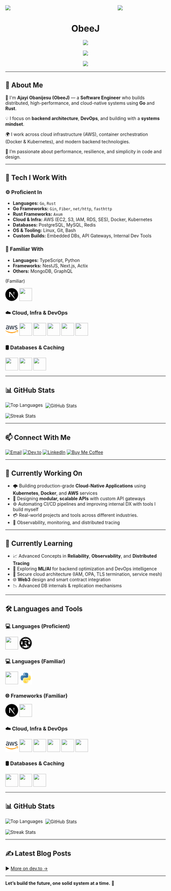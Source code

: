 <img align="left" src="https://user-images.githubusercontent.com/65187002/144930161-2f783401-8d27-4fdf-a2f7-cc0ba32f1f1f.gif" width="30%" style="display:inline;">
<img align="right" src="https://user-images.githubusercontent.com/65187002/144930161-2f783401-8d27-4fdf-a2f7-cc0ba32f1f1f.gif" width="30%" style="display:inline;">  

<br>  

<p align="center">  
  <h1 align="center">&emsp;ObeeJ&emsp;</h1>  
</p>  

<p align="center">  
  <img src="https://readme-typing-svg.herokuapp.com/?lines=Software+Engineer;Go+%26+Rust+Backend+Engineer;Cloud+Native+Builder;DevOps+Practitioner;System+Design+Focused;Always+Learning&font=Fira%20Code&color=%23D62F79&center=true&width=440&height=50">  
</p>  

<p align="center">  
  <img id="preview" src="https://komarev.com/ghpvc/?username=obeej&color=grey">  
</p>  

<div align="center">  
  <img src="https://media.giphy.com/media/M9gbBd9nbDrOTu1Mqx/giphy.gif" width="100px"/>  
</div>  

---

## 🚀 About Me

🔭 I'm **Ajayi Obanijesu (ObeeJ)** — a **Software Engineer** who builds distributed, high-performance, and cloud-native systems using **Go** and **Rust**.

💡 I focus on **backend architecture**, **DevOps**, and building with a **systems mindset**.

🌍 I work across cloud infrastructure (AWS), container orchestration (Docker & Kubernetes), and modern backend technologies.

🧩 I’m passionate about performance, resilience, and simplicity in code and design.

---

## 🧰 Tech I Work With

### ⚙️ Proficient In

- **Languages:** `Go`, `Rust`  
- **Go Frameworks:** `Gin`, `Fiber`, `net/http`, `fasthttp` 
- **Rust Frameworks:** `Axum`  
- **Cloud & Infra:** AWS (EC2, S3, IAM, RDS, SES), Docker, Kubernetes  
- **Databases:** PostgreSQL, MySQL, Redis  
- **OS & Tooling:** Linux, Git, Bash  
- **Custom Builds:** Embedded DBs, API Gateways, Internal Dev Tools  

### 🚀 Familiar With

- **Languages:** TypeScript, Python  
- **Frameworks:** NestJS, Next.js, Actix 
- **Others:** MongoDB, GraphQL  

(Familiar)
<p align="left">
  <img src="https://raw.githubusercontent.com/devicons/devicon/master/icons/nextjs/nextjs-original.svg" width="40" height="40"/>
  <img src="https://nestjs.com/img/logo-small.svg" width="40" height="40"/>
</p>

### ☁️ Cloud, Infra & DevOps  
<p align="left">
  <img src="https://raw.githubusercontent.com/devicons/devicon/master/icons/amazonwebservices/amazonwebservices-original-wordmark.svg" width="40" height="40"/>
  <img src="https://cdn.jsdelivr.net/gh/devicons/devicon/icons/docker/docker-original.svg" width="40" height="40"/>
  <img src="https://cdn.jsdelivr.net/gh/devicons/devicon/icons/kubernetes/kubernetes-plain.svg" width="40" height="40"/>
  <img src="https://cdn.jsdelivr.net/gh/devicons/devicon/icons/bash/bash-original.svg" width="40" height="40"/>
  <img src="https://cdn.jsdelivr.net/gh/devicons/devicon/icons/linux/linux-original.svg" width="40" height="40"/>
  <img src="https://www.vectorlogo.zone/logos/git-scm/git-scm-icon.svg" width="40" height="40"/>
</p>

### 🛢️ Databases & Caching  
<p align="left">
  <img src="https://cdn.jsdelivr.net/gh/devicons/devicon/icons/postgresql/postgresql-original.svg" width="40" height="40"/>
  <img src="https://cdn.jsdelivr.net/gh/devicons/devicon/icons/mysql/mysql-original.svg" width="40" height="40"/>
  <img src="https://cdn.jsdelivr.net/gh/devicons/devicon/icons/redis/redis-original.svg" width="40" height="40"/>
</p>

---

## 📊 GitHub Stats

<p>
  <img align="left" src="https://github-readme-stats.vercel.app/api/top-langs?username=obeej&show_icons=true&locale=en&layout=compact&theme=radical" alt="Top Languages" />
</p>

<p>&nbsp;
  <img align="center" src="https://github-readme-stats.vercel.app/api?username=obeej&show_icons=true&locale=en&theme=radical" alt="GitHub Stats" />
</p>

<p>
  <img align="center" src="https://github-readme-streak-stats.herokuapp.com/?user=obeej&theme=radical" alt="Streak Stats" />
</p>

---

## 📫 Connect With Me

[![Email](https://img.shields.io/badge/📨%20Email-D14836?style=for-the-badge&logo=gmail&logoColor=white)](mailto:ajayioba2000@gmail.com)
[![Dev.to](https://img.shields.io/badge/Dev.to-%23000000.svg?style=for-the-badge&logo=devdotto&logoColor=white)](https://dev.to/obeej)
[![LinkedIn](https://img.shields.io/badge/LinkedIn-%230077B5.svg?style=for-the-badge&logo=linkedin&logoColor=white)](https://www.linkedin.com/in/obanijesuajayi)
[![Buy Me Coffee](https://img.shields.io/badge/Buy%20me%20coffee-FFDD00?style=for-the-badge&logo=buy-me-a-coffee&logoColor=black)](https://paystack.shop/pay/xt2108lk5d)

---

## 🧠 Currently Working On

- 🌩️ Building production-grade **Cloud-Native Applications** using **Kubernetes**, **Docker**, and **AWS** services  
- 🔄 Designing **modular, scalable APIs** with custom API gateways
- ⚙️ Automating CI/CD pipelines and improving internal DX with tools I build myself  
- 💳 Real-world projects and tools across different industries.
- 🧱 Observability, monitoring, and distributed tracing

---

## 🌱 Currently Learning

- 📈 Advanced Concepts in **Reliability**, **Observability**, and **Distributed Tracing**  
- 🧠 Exploring **ML/AI** for backend optimization and DevOps intelligence  
- 🔐 Secure cloud architecture (IAM, OPA, TLS termination, service mesh)  
- 🌐 **Web3** design and smart contract integration  
- 📉 Advanced DB internals & replication mechanisms

---

## 🛠️ Languages and Tools

### 💻 Languages (Proficient)
<p align="left">
  <img src="https://cdn.jsdelivr.net/gh/devicons/devicon/icons/go/go-original.svg" width="40" height="40"/>
  <img src="https://raw.githubusercontent.com/devicons/devicon/master/icons/rust/rust-original.svg" width="40" height="40"/>
</p>

### 💻 Languages (Familiar) 
<p align="left">
  <img src="https://cdn.jsdelivr.net/gh/devicons/devicon/icons/typescript/typescript-original.svg" width="40" height="40"/>
  <img src="https://raw.githubusercontent.com/devicons/devicon/master/icons/python/python-original.svg" width="40" height="40"/>
</p>

### 🌐 Frameworks (Familiar)
<p align="left">
  <img src="https://raw.githubusercontent.com/devicons/devicon/master/icons/nextjs/nextjs-original.svg" width="40" height="40"/>
  <img src="https://nestjs.com/img/logo-small.svg" width="40" height="40"/>
</p>

### ☁️ Cloud, Infra & DevOps  
<p align="left">
  <img src="https://raw.githubusercontent.com/devicons/devicon/master/icons/amazonwebservices/amazonwebservices-original-wordmark.svg" width="40" height="40"/>
  <img src="https://cdn.jsdelivr.net/gh/devicons/devicon/icons/docker/docker-original.svg" width="40" height="40"/>
  <img src="https://cdn.jsdelivr.net/gh/devicons/devicon/icons/kubernetes/kubernetes-plain.svg" width="40" height="40"/>
  <img src="https://cdn.jsdelivr.net/gh/devicons/devicon/icons/bash/bash-original.svg" width="40" height="40"/>
  <img src="https://cdn.jsdelivr.net/gh/devicons/devicon/icons/linux/linux-original.svg" width="40" height="40"/>
  <img src="https://www.vectorlogo.zone/logos/git-scm/git-scm-icon.svg" width="40" height="40"/>
</p>

### 🛢️ Databases & Caching  
<p align="left">
  <img src="https://cdn.jsdelivr.net/gh/devicons/devicon/icons/postgresql/postgresql-original.svg" width="40" height="40"/>
  <img src="https://cdn.jsdelivr.net/gh/devicons/devicon/icons/mysql/mysql-original.svg" width="40" height="40"/>
  <img src="https://cdn.jsdelivr.net/gh/devicons/devicon/icons/redis/redis-original.svg" width="40" height="40"/>
</p>

---

## 📊 GitHub Stats

<p>
  <img align="left" src="https://github-readme-stats.vercel.app/api/top-langs?username=obeej&show_icons=true&locale=en&layout=compact&theme=radical" alt="Top Languages" />
</p>

<p>&nbsp;
  <img align="center" src="https://github-readme-stats.vercel.app/api?username=obeej&show_icons=true&locale=en&theme=radical" alt="GitHub Stats" />
</p>

<p>
  <img align="center" src="https://github-readme-streak-stats.herokuapp.com/?user=obeej&theme=radical" alt="Streak Stats" />
</p>

---

## ✍️ Latest Blog Posts

<!-- BLOG-POST-LIST:START -->
<!-- BLOG-POST-LIST:END -->

▶️ [More on dev.to →](https://dev.to/obeej)

---

**Let’s build the future, one solid system at a time.** 🚀